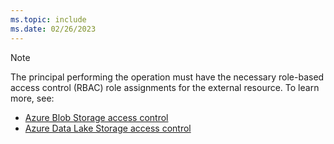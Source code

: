 ```yaml
---
ms.topic: include
ms.date: 02/26/2023
---
```


> [!NOTE]
> The principal performing the operation must have the necessary role-based access control (RBAC) role assignments for the external resource. To learn more, see:
>
> * [Azure Blob Storage access control](/azure/storage/common/authorization-resource-provider#assign-management-permissions-with-azure-role-based-access-control-azure-rbac)
> * [Azure Data Lake Storage access control](/azure/storage/blobs/data-lake-storage-access-control)